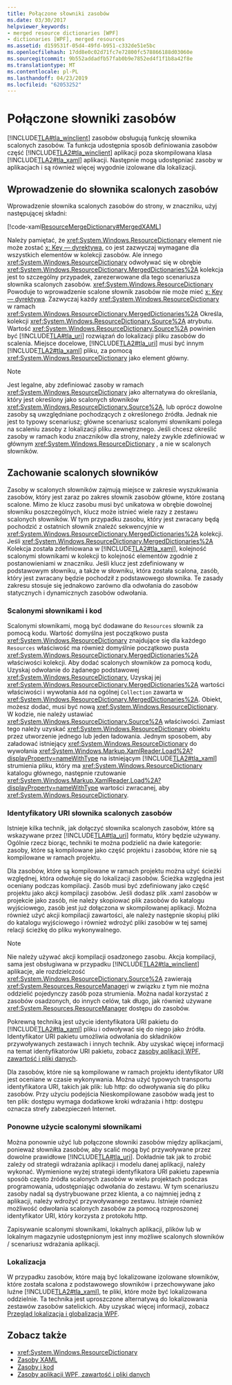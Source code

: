 ```yaml
---
title: Połączone słowniki zasobów
ms.date: 03/30/2017
helpviewer_keywords:
- merged resource dictionaries [WPF]
- dictionaries [WPF], merged resources
ms.assetid: d159531f-05d4-49fd-b951-c332de51e5bc
ms.openlocfilehash: 17dd8e0c02d71fc7e72800fc578866188d03060e
ms.sourcegitcommit: 9b552addadfb57fab0b9e7852ed4f1f1b8a42f8e
ms.translationtype: MT
ms.contentlocale: pl-PL
ms.lasthandoff: 04/23/2019
ms.locfileid: "62053252"
---
```

# <a name="merged-resource-dictionaries"></a>Połączone słowniki zasobów
[!INCLUDE[TLA#tla_winclient](../../../../includes/tlasharptla-winclient-md.md)] zasobów obsługują funkcję słownika scalonych zasobów. Ta funkcja udostępnia sposób definiowania zasobów część [!INCLUDE[TLA2#tla_winclient](../../../../includes/tla2sharptla-winclient-md.md)] aplikacji poza skompilowana klasa [!INCLUDE[TLA2#tla_xaml](../../../../includes/tla2sharptla-xaml-md.md)] aplikacji. Następnie mogą udostępniać zasoby w aplikacjach i są również więcej wygodnie izolowane dla lokalizacji.  
  
## <a name="introducing-a-merged-resource-dictionary"></a>Wprowadzenie do słownika scalonych zasobów  
 Wprowadzenie słownika scalonych zasobów do strony, w znaczniku, użyj następującej składni:  
  
 [!code-xaml[ResourceMergeDictionary#MergedXAML](~/samples/snippets/csharp/VS_Snippets_Wpf/ResourceMergeDictionary/CS/default.xaml#mergedxaml)]  
  
 Należy pamiętać, że <xref:System.Windows.ResourceDictionary> element nie może zostać [x: Key — dyrektywa](../../xaml-services/x-key-directive.md), co jest zazwyczaj wymagane dla wszystkich elementów w kolekcji zasobów. Ale innego <xref:System.Windows.ResourceDictionary> odwoływać się w obrębie <xref:System.Windows.ResourceDictionary.MergedDictionaries%2A> kolekcja jest to szczególny przypadek, zarezerwowane dla tego scenariusza słownika scalonych zasobów. <xref:System.Windows.ResourceDictionary> Powoduje to wprowadzenie scalone słownik zasobów nie może mieć [x: Key — dyrektywa](../../xaml-services/x-key-directive.md). Zazwyczaj każdy <xref:System.Windows.ResourceDictionary> w ramach <xref:System.Windows.ResourceDictionary.MergedDictionaries%2A> Określa, kolekcji <xref:System.Windows.ResourceDictionary.Source%2A> atrybutu. Wartość <xref:System.Windows.ResourceDictionary.Source%2A> powinien być [!INCLUDE[TLA#tla_uri](../../../../includes/tlasharptla-uri-md.md)] rozwiązań do lokalizacji pliku zasobów do scalenia. Miejsce docelowe, [!INCLUDE[TLA2#tla_uri](../../../../includes/tla2sharptla-uri-md.md)] musi być innym [!INCLUDE[TLA2#tla_xaml](../../../../includes/tla2sharptla-xaml-md.md)] pliku, za pomocą <xref:System.Windows.ResourceDictionary> jako element główny.  
  
> [!NOTE]
>  Jest legalne, aby zdefiniować zasoby w ramach <xref:System.Windows.ResourceDictionary> jako alternatywa do określania, który jest określony jako scalonych słowników <xref:System.Windows.ResourceDictionary.Source%2A>, lub oprócz dowolne zasoby są uwzględniane pochodzących z określonego źródła. Jednak nie jest to typowy scenariusz; główne scenariusz scalonymi słownikami polega na scaleniu zasoby z lokalizacji pliku zewnętrznego. Jeśli chcesz określić zasoby w ramach kodu znaczników dla strony, należy zwykle zdefiniować w głównym <xref:System.Windows.ResourceDictionary> , a nie w scalonych słowników.  
  
## <a name="merged-dictionary-behavior"></a>Zachowanie scalonych słowników  
 Zasoby w scalonych słowników zajmują miejsce w zakresie wyszukiwania zasobów, który jest zaraz po zakres słownik zasobów główne, które zostaną scalone. Mimo że klucz zasobu musi być unikatowa w obrębie dowolnej słowniku poszczególnych, klucz może istnieć wiele razy z zestawu scalonych słowników. W tym przypadku zasobu, który jest zwracany będą pochodzić z ostatnich słownik znaleźć sekwencyjnie w <xref:System.Windows.ResourceDictionary.MergedDictionaries%2A> kolekcji. Jeśli <xref:System.Windows.ResourceDictionary.MergedDictionaries%2A> Kolekcja została zdefiniowana w [!INCLUDE[TLA2#tla_xaml](../../../../includes/tla2sharptla-xaml-md.md)], kolejność scalonymi słownikami w kolekcji to kolejność elementów zgodnie z postanowieniami w znaczniku. Jeśli klucz jest zdefiniowany w podstawowym słowniku, a także w słowniku, która została scalona, zasób, który jest zwracany będzie pochodził z podstawowego słownika. Te zasady zakresu stosuje się jednakowo zarówno dla odwołania do zasobów statycznych i dynamicznych zasobów odwołania.  
  
### <a name="merged-dictionaries-and-code"></a>Scalonymi słownikami i kod  
 Scalonymi słownikami, mogą być dodawane do `Resources` słownik za pomocą kodu. Wartość domyślna jest początkowo pusta <xref:System.Windows.ResourceDictionary> znajdujące się dla każdego `Resources` właściwość ma również domyślnie początkowo pusta <xref:System.Windows.ResourceDictionary.MergedDictionaries%2A> właściwości kolekcji. Aby dodać scalonych słowników za pomocą kodu, Uzyskaj odwołanie do żądanego podstawowej <xref:System.Windows.ResourceDictionary>, Uzyskaj jej <xref:System.Windows.ResourceDictionary.MergedDictionaries%2A> wartości właściwości i wywołania `Add` na ogólnej `Collection` zawarta w <xref:System.Windows.ResourceDictionary.MergedDictionaries%2A>. Obiekt, możesz dodać, musi być nową <xref:System.Windows.ResourceDictionary>. W kodzie, nie należy ustawiać <xref:System.Windows.ResourceDictionary.Source%2A> właściwości. Zamiast tego należy uzyskać <xref:System.Windows.ResourceDictionary> obiektu przez utworzenie jednego lub jeden ładowania. Jednym sposobem, aby załadować istniejący <xref:System.Windows.ResourceDictionary> do wywołania <xref:System.Windows.Markup.XamlReader.Load%2A?displayProperty=nameWithType> na istniejącym [!INCLUDE[TLA2#tla_xaml](../../../../includes/tla2sharptla-xaml-md.md)] strumienia pliku, który ma <xref:System.Windows.ResourceDictionary> katalogu głównego, następnie rzutowanie <xref:System.Windows.Markup.XamlReader.Load%2A?displayProperty=nameWithType> wartości zwracanej, aby <xref:System.Windows.ResourceDictionary>.  
  
### <a name="merged-resource-dictionary-uris"></a>Identyfikatory URI słownika scalonych zasobów  
 Istnieje kilka technik, jak dołączyć słownika scalonych zasobów, które są wskazywane przez [!INCLUDE[TLA#tla_uri](../../../../includes/tlasharptla-uri-md.md)] formatu, który będzie używany. Ogólnie rzecz biorąc, techniki te można podzielić na dwie kategorie: zasoby, które są kompilowane jako część projektu i zasobów, które nie są kompilowane w ramach projektu.  
  
 Dla zasobów, które są kompilowane w ramach projektu można użyć ścieżki względnej, która odwołuje się do lokalizacji zasobów. Ścieżka względna jest oceniany podczas kompilacji. Zasób musi być zdefiniowany jako część projektu jako akcji kompilacji zasobów. Jeśli dodasz plik .xaml zasobów w projekcie jako zasób, nie należy skopiować plik zasobów do katalogu wyjściowego, zasób jest już dołączona w skompilowanej aplikacji. Można również użyć akcji kompilacji zawartości, ale należy następnie skopiuj pliki do katalogu wyjściowego i również wdrożyć pliki zasobów w tej samej relacji ścieżkę do pliku wykonywalnego.  
  
> [!NOTE]
>  Nie należy używać akcji kompilacji osadzonego zasobu. Akcja kompilacji, sama jest obsługiwana w przypadku [!INCLUDE[TLA2#tla_winclient](../../../../includes/tla2sharptla-winclient-md.md)] aplikacje, ale rozdzielczość <xref:System.Windows.ResourceDictionary.Source%2A> zawierają <xref:System.Resources.ResourceManager>i w związku z tym nie można oddzielić pojedynczy zasób poza strumienia. Można nadal korzystać z zasobów osadzonych, do innych celów, tak długo, jak również używane <xref:System.Resources.ResourceManager> dostępu do zasobów.  
  
 Pokrewną techniką jest użycie identyfikatora URI pakietu do [!INCLUDE[TLA2#tla_xaml](../../../../includes/tla2sharptla-xaml-md.md)] pliku i odwoływać się do niego jako źródła. Identyfikator URI pakietu umożliwia odwołania do składników przywoływanych zestawach i innych technik. Aby uzyskać więcej informacji na temat identyfikatorów URI pakietu, zobacz [zasoby aplikacji WPF, zawartość i pliki danych](../app-development/wpf-application-resource-content-and-data-files.md).  
  
 Dla zasobów, które nie są kompilowane w ramach projektu identyfikator URI jest oceniane w czasie wykonywania. Można użyć typowych transportu identyfikatora URI, takich jak plik: lub http: do odwoływania się do pliku zasobów. Przy użyciu podejścia Nieskompilowane zasobów wadą jest to ten plik: dostępu wymaga dodatkowe kroki wdrażania i http: dostępu oznacza strefy zabezpieczeń Internet.  
  
### <a name="reusing-merged-dictionaries"></a>Ponowne użycie scalonymi słownikami  
 Można ponownie użyć lub połączone słowniki zasobów między aplikacjami, ponieważ słownika zasobów, aby scalić mogą być przywoływane przez dowolne prawidłowe [!INCLUDE[TLA#tla_uri](../../../../includes/tlasharptla-uri-md.md)]. Dokładnie tak jak to zrobić zależy od strategii wdrażania aplikacji i modelu danej aplikacji, należy wykonać. Wymienione wyżej strategii identyfikatora URI pakietu zapewnia sposób często źródła scalonych zasobów w wielu projektach podczas programowania, udostępniając odwołania do zestawu. W tym scenariuszu zasoby nadal są dystrybuowane przez klienta, a co najmniej jedną z aplikacji, należy wdrożyć przywoływanego zestawu. Istnieje również możliwość odwołania scalonych zasobów za pomocą rozproszonej identyfikator URI, który korzysta z protokołu http.  
  
 Zapisywanie scalonymi słownikami, lokalnych aplikacji, plików lub w lokalnym magazynie udostępnionym jest inny możliwe scalonych słowników / scenariusz wdrażania aplikacji.  
  
### <a name="localization"></a>Lokalizacja  
 W przypadku zasobów, które mają być lokalizowane izolowane słowników, które została scalona z podstawowego słowników i przechowywane jako luźne [!INCLUDE[TLA2#tla_xaml](../../../../includes/tla2sharptla-xaml-md.md)], te pliki, które może być lokalizowana oddzielnie. Ta technika jest uproszczone alternatywą do lokalizowania zestawów zasobów satelickich. Aby uzyskać więcej informacji, zobacz [Przegląd lokalizacja i globalizacja WPF](wpf-globalization-and-localization-overview.md).  
  
## <a name="see-also"></a>Zobacz także

- <xref:System.Windows.ResourceDictionary>
- [Zasoby XAML](xaml-resources.md)
- [Zasoby i kod](resources-and-code.md)
- [Zasoby aplikacji WPF, zawartość i pliki danych](../app-development/wpf-application-resource-content-and-data-files.md)
